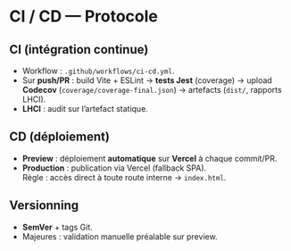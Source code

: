 <!-- docs/protocole-deploiement-continu.md -->

# CI / CD — Protocole

## CI (intégration continue)
- Workflow : `.github/workflows/ci-cd.yml`.
- Sur **push/PR** : build Vite + ESLint → **tests Jest** (coverage) → upload **Codecov** (`coverage/coverage-final.json`) → artefacts (`dist/`, rapports LHCI).
- **LHCI** : audit sur l’artefact statique.

## CD (déploiement)
- **Preview** : déploiement **automatique** sur **Vercel** à chaque commit/PR.  
- **Production** : publication via Vercel (fallback SPA).  
  Règle : accès direct à toute route interne → `index.html`.

## Versionning
- **SemVer** + tags Git.  
- Majeures : validation manuelle préalable sur preview.
